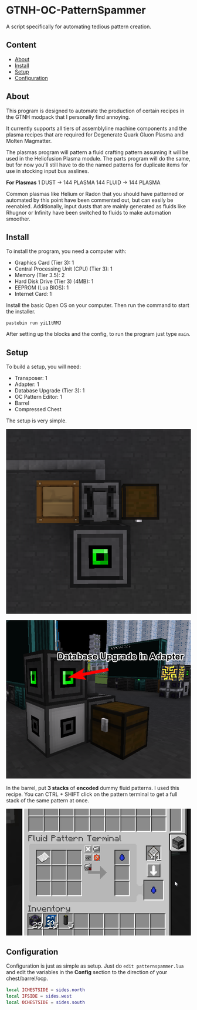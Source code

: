 # GTNH-OC-PatternSpammer
A script specifically for automating tedious pattern creation.

## Content

- [About](#about)
- [Install](#install)
- [Setup](#setup)
- [Configuration](#configuration)

<a id="about"></a>

## About

This program is designed to automate the production of certain recipes in the GTNH modpack that I personally find annoying.

It currently supports all tiers of assemblyline machine components and the plasma recipes that are required for Degenerate Quark Gluon Plasma and Molten Magmatter.

The plasmas program will pattern a fluid crafting pattern assuming it will be used in the Heliofusion Plasma module. The parts program will do the same, but for now you'll still have to do the named patterns for duplicate items for use in stocking input bus asslines.

**For Plasmas**
1 DUST -> 144 PLASMA
144 FLUID -> 144 PLASMA

Common plasmas like Helium or Radon that you should have patterned or automated by this point have been commented out, but can easily be reenabled. Additionally, input dusts that are mainly generated as fluids like Rhugnor or Infinity have been switched to fluids to make automation smoother.

<a id="install"></a>

## Install

To install the program, you need a computer with:
- Graphics Card (Tier 3): 1
- Central Processing Unit (CPU) (Tier 3): 1
- Memory (Tier 3.5): 2
- Hard Disk Drive (Tier 3) (4MB): 1
- EEPROM (Lua BIOS): 1
- Internet Card: 1

Install the basic Open OS on your computer.
Then run the command to start the installer.

```shell
pastebin run yiL1tRMJ
```

After setting up the blocks and the config, to run the program just type `main`.

<a id="setup"></a>

## Setup

To build a setup, you will need:

- Transposer: 1
- Adapter: 1
- Database Upgrade (Tier 3): 1
- OC Pattern Editor: 1
- Barrel
- Compressed Chest

The setup is very simple.

![Top setup](/docs/topview.png)

![Side setup](/docs/sideview.png)

In the barrel, put **3 stacks** of **encoded** dummy fluid patterns. I used this recipe. You can CTRL + SHIFT click on the pattern terminal to get a full stack of the same pattern at once.

![Pattern](/docs/recipe.png)

<a id="configuration"></a>

## Configuration

Configuration is just as simple as setup. Just do `edit patternspammer.lua` and edit the variables in the **Config** section to the direction of your chest/barrel/ocp.

```lua
local ICHESTSIDE = sides.north
local IFSIDE = sides.west
local OCHESTSIDE = sides.south
```




